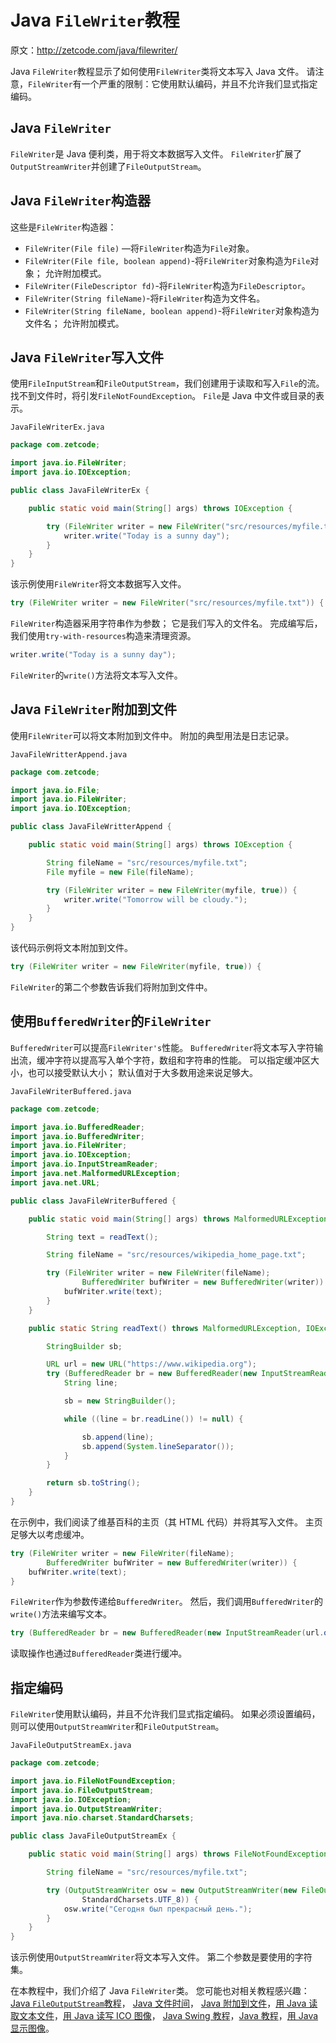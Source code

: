 # Java `FileWriter`教程

原文：http://zetcode.com/java/filewriter/

Java `FileWriter`教程显示了如何使用`FileWriter`类将文本写入 Java 文件。 请注意，`FileWriter`有一个严重的限制：它使用默认编码，并且不允许我们显式指定编码。

## Java `FileWriter`

`FileWriter`是 Java 便利类，用于将文本数据写入文件。 `FileWriter`扩展了`OutputStreamWriter`并创建了`FileOutputStream`。

## Java `FileWriter`构造器

这些是`FileWriter`构造器：

*   `FileWriter(File file)` —将`FileWriter`构造为`File`对象。
*   `FileWriter(File file, boolean append)`-将`FileWriter`对象构造为`File`对象； 允许附加模式。
*   `FileWriter(FileDescriptor fd)`-将`FileWriter`构造为`FileDescriptor`。
*   `FileWriter(String fileName)`-将`FileWriter`构造为文件名。
*   `FileWriter(String fileName, boolean append)`-将`FileWriter`对象构造为文件名； 允许附加模式。

## Java `FileWriter`写入文件

使用`FileInputStream`和`FileOutputStream`，我们创建用于读取和写入`File`的流。 找不到文件时，将引发`FileNotFoundException`。 `File`是 Java 中文件或目录的表示。

`JavaFileWriterEx.java`

```java
package com.zetcode;

import java.io.FileWriter;
import java.io.IOException;

public class JavaFileWriterEx {

    public static void main(String[] args) throws IOException {

        try (FileWriter writer = new FileWriter("src/resources/myfile.txt")) {
            writer.write("Today is a sunny day");
        }
    }
}

```

该示例使用`FileWriter`将文本数据写入文件。

```java
try (FileWriter writer = new FileWriter("src/resources/myfile.txt")) {

```

`FileWriter`构造器采用字符串作为参数； 它是我们写入的文件名。 完成编写后，我们使用`try-with-resources`构造来清理资源。

```java
writer.write("Today is a sunny day");

```

`FileWriter`的`write()`方法将文本写入文件。

## Java `FileWriter`附加到文件

使用`FileWriter`可以将文本附加到文件中。 附加的典型用法是日志记录。

`JavaFileWritterAppend.java`

```java
package com.zetcode;

import java.io.File;
import java.io.FileWriter;
import java.io.IOException;

public class JavaFileWritterAppend {

    public static void main(String[] args) throws IOException {

        String fileName = "src/resources/myfile.txt";
        File myfile = new File(fileName);

        try (FileWriter writer = new FileWriter(myfile, true)) {
            writer.write("Tomorrow will be cloudy.");
        }        
    }
}

```

该代码示例将文本附加到文件。

```java
try (FileWriter writer = new FileWriter(myfile, true)) {

```

`FileWriter`的第二个参数告诉我们将附加到文件中。

## 使用`BufferedWriter`的`FileWriter`

`BufferedWriter`可以提高`FileWriter's`性能。 `BufferedWriter`将文本写入字符输出流，缓冲字符以提高写入单个字符，数组和字符串的性能。 可以指定缓冲区大小，也可以接受默认大小； 默认值对于大多数用途来说足够大。

`JavaFileWriterBuffered.java`

```java
package com.zetcode;

import java.io.BufferedReader;
import java.io.BufferedWriter;
import java.io.FileWriter;
import java.io.IOException;
import java.io.InputStreamReader;
import java.net.MalformedURLException;
import java.net.URL;

public class JavaFileWriterBuffered {

    public static void main(String[] args) throws MalformedURLException, IOException {

        String text = readText();

        String fileName = "src/resources/wikipedia_home_page.txt";

        try (FileWriter writer = new FileWriter(fileName);
                BufferedWriter bufWriter = new BufferedWriter(writer)) {
            bufWriter.write(text);
        }
    }

    public static String readText() throws MalformedURLException, IOException {

        StringBuilder sb;

        URL url = new URL("https://www.wikipedia.org");
        try (BufferedReader br = new BufferedReader(new InputStreamReader(url.openStream()))) {
            String line;

            sb = new StringBuilder();

            while ((line = br.readLine()) != null) {

                sb.append(line);
                sb.append(System.lineSeparator());
            }
        }

        return sb.toString();
    }
}

```

在示例中，我们阅读了维基百科的主页（其 HTML 代码）并将其写入文件。 主页足够大以考虑缓冲。

```java
try (FileWriter writer = new FileWriter(fileName);
        BufferedWriter bufWriter = new BufferedWriter(writer)) {
    bufWriter.write(text);
}

```

`FileWriter`作为参数传递给`BufferedWriter`。 然后，我们调用`BufferedWriter`的`write()`方法来编写文本。

```java
try (BufferedReader br = new BufferedReader(new InputStreamReader(url.openStream()))) {

```

读取操作也通过`BufferedReader`类进行缓冲。

## 指定编码

`FileWriter`使用默认编码，并且不允许我们显式指定编码。 如果必须设置编码，则可以使用`OutputStreamWriter`和`FileOutputStream`。

`JavaFileOutputStreamEx.java`

```java
package com.zetcode;

import java.io.FileNotFoundException;
import java.io.FileOutputStream;
import java.io.IOException;
import java.io.OutputStreamWriter;
import java.nio.charset.StandardCharsets;

public class JavaFileOutputStreamEx {

    public static void main(String[] args) throws FileNotFoundException, IOException {

        String fileName = "src/resources/myfile.txt";

        try (OutputStreamWriter osw = new OutputStreamWriter(new FileOutputStream(fileName), 
                StandardCharsets.UTF_8)) {
            osw.write("Сегодня был прекрасный день.");
        }
    }
}

```

该示例使用`OutputStreamWriter`将文本写入文件。 第二个参数是要使用的字符集。

在本教程中，我们介绍了 Java `FileWriter`类。 您可能也对相关教程感兴趣： [Java `FileOutputStream`教程](/java/fileoutputstream/)， [Java 文件时间](/articles/javafiletime/)， [Java 附加到文件](/articles/javaappendtofile/)，[用 Java 读取文本文件](/articles/javareadtext/)，[用 Java 读写 ICO 图像](/articles/javaico/)， [Java Swing 教程](/tutorials/javaswingtutorial/)，[Java 教程](/lang/java/)，[用 Java 显示图像](/java/displayimage/)。